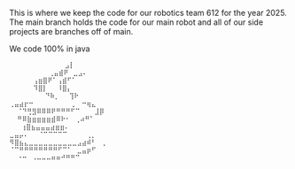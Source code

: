 This is where we keep the code for our robotics team 612 for the year 2025. 
The main branch holds the code for our main robot and all of our side projects are branches off of main.

We code 100% in java
```
              ⣠⡇
          ⢀⣤⣾⠟⠀⣀⣠⠄
      ⢠⣶⣿⠟⠁⢠⣾⠋⠁
      ⠹⣿⡇⠀⠀⠸⣿⡄
         ⠙⠷⡀⠀⠀⢹⠗
⢀⣤⣴⡖⠒⠀⠀⠀⠀⠀⠀⠀⠀⡀⠀⠒⢶⣄
  ⠈⠙⢛⣻⠿⠿⠿⠟⠛⠛⠛⠋⠉⠀⠀⠀⣸⡿
  ⠛⠿⣷⣶⣶⣶⣶⣾⠿⠗⠂⠀⢀⠴⠛⠁
   ⢰⣿⣦⣤⣤⣤⣴⣶⣶⠄
⣀⣤⡤⠄⠀⠀⠈⠉⠉⠉⠉⠉⠀⠀⠀⠀⢀⡀
⠻⣿⣦⣄⣀⣀⣀⣀⣀⣀⣀⣀⣀⣀⣠⣴⠾⠃⠀⢀
⠈⠉⠛⠛⠛⠛⠛⠛⠛⠛⠋⠉⠁⠀⣀⣤⡶⠋
  ⠐⠒⠀⠠⠤⠤⠤⠶⠶⠚⠛⠛⠉
```

